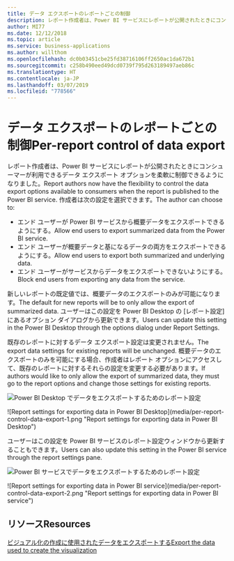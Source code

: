 ```yaml
---
title: データ エクスポートのレポートごとの制御
description: レポート作成者は、Power BI サービスにレポートが公開されたときにコンシューマーが利用できるデータ エクスポート オプションを柔軟に制御できるようになりました。
author: MI77
ms.date: 12/12/2018
ms.topic: article
ms.service: business-applications
ms.author: willthom
ms.openlocfilehash: dc0b03451cbe25fd38716106ff2650ac1da672b1
ms.sourcegitcommit: c258b490eed49dcd0739f795d263189497aeb86c
ms.translationtype: HT
ms.contentlocale: ja-JP
ms.lasthandoff: 03/07/2019
ms.locfileid: "778566"
---
```

#  <a name="per-report-control-of-data-export"></a><span data-ttu-id="685bd-103">データ エクスポートのレポートごとの制御</span><span class="sxs-lookup"><span data-stu-id="685bd-103">Per-report control of data export</span></span> 



<span data-ttu-id="685bd-104">レポート作成者は、Power BI サービスにレポートが公開されたときにコンシューマーが利用できるデータ エクスポート オプションを柔軟に制御できるようになりました。</span><span class="sxs-lookup"><span data-stu-id="685bd-104">Report authors now have the flexibility to control the data export options available to consumers when the report is published to the Power BI service.</span></span> <span data-ttu-id="685bd-105">作成者は次の設定を選択できます。</span><span class="sxs-lookup"><span data-stu-id="685bd-105">The author can choose to:</span></span>

-   <span data-ttu-id="685bd-106">エンド ユーザーが Power BI サービスから概要データをエクスポートできるようにする。</span><span class="sxs-lookup"><span data-stu-id="685bd-106">Allow end users to export summarized data from the Power BI service.</span></span>
-   <span data-ttu-id="685bd-107">エンド ユーザーが概要データと基になるデータの両方をエクスポートできるようにする。</span><span class="sxs-lookup"><span data-stu-id="685bd-107">Allow end users to export both summarized and underlying data.</span></span>
-   <span data-ttu-id="685bd-108">エンド ユーザーがサービスからデータをエクスポートできないようにする。</span><span class="sxs-lookup"><span data-stu-id="685bd-108">Block end users from exporting any data from the service.</span></span>

<span data-ttu-id="685bd-109">新しいレポートの既定値では、概要データのエクスポートのみが可能になります。</span><span class="sxs-lookup"><span data-stu-id="685bd-109">The default for new reports will be to only allow the export of summarized data.</span></span>
<span data-ttu-id="685bd-110">ユーザーはこの設定を Power BI Desktop の [レポート設定] にあるオプション ダイアログから更新できます。</span><span class="sxs-lookup"><span data-stu-id="685bd-110">Users can update this setting in the Power BI Desktop through the options dialog under Report Settings.</span></span>

<span data-ttu-id="685bd-111">既存のレポートに対するデータ エクスポート設定は変更されません。</span><span class="sxs-lookup"><span data-stu-id="685bd-111">The export data settings for existing reports will be unchanged.</span></span> <span data-ttu-id="685bd-112">概要データのエクスポートのみを可能にする場合、作成者はレポート オプションにアクセスして、既存のレポートに対するそれらの設定を変更する必要があります。</span><span class="sxs-lookup"><span data-stu-id="685bd-112">If authors would like to only allow the export of summarized data, they must go to the report options and change those settings for existing reports.</span></span>

<span data-ttu-id="685bd-113">![Power BI Desktop でデータをエクスポートするためのレポート設定](media/per-report-control-data-export-1.png "Power BI Desktop でデータをエクスポートするためのレポート設定")
<!-- picture --></span><span class="sxs-lookup"><span data-stu-id="685bd-113">![Report settings for exporting data in Power BI Desktop](media/per-report-control-data-export-1.png "Report settings for exporting data in Power BI Desktop")
<!-- picture --></span></span>

<span data-ttu-id="685bd-114">ユーザーはこの設定を Power BI サービスのレポート設定ウィンドウから更新することもできます。</span><span class="sxs-lookup"><span data-stu-id="685bd-114">Users can also update this setting in the Power BI service through the report settings pane.</span></span>

<span data-ttu-id="685bd-115">![Power BI サービスでデータをエクスポートするためのレポート設定](media/per-report-control-data-export-2.png "Power BI サービスでデータをエクスポートするためのレポート設定")
<!-- picture --></span><span class="sxs-lookup"><span data-stu-id="685bd-115">![Report settings for exporting data in Power BI service](media/per-report-control-data-export-2.png "Report settings for exporting data in Power BI service")
<!-- picture --></span></span>

## <a name="resources"></a><span data-ttu-id="685bd-116">リソース</span><span class="sxs-lookup"><span data-stu-id="685bd-116">Resources</span></span>
[<span data-ttu-id="685bd-117">ビジュアル化の作成に使用されたデータをエクスポートする</span><span class="sxs-lookup"><span data-stu-id="685bd-117">Export the data used to create the visualization</span></span>](https://docs.microsoft.com/en-us/power-bi/visuals/power-bi-visualization-export-data)
